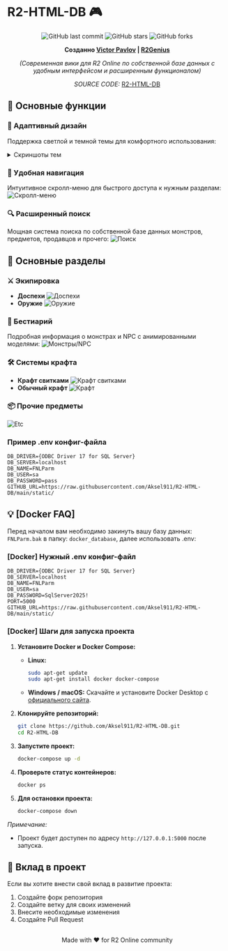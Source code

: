 
# R2-HTML-DB 🎮

<div align="center">

![GitHub last commit](https://img.shields.io/github/last-commit/Aksel911/R2-HTML-DB-WIKI)
![GitHub stars](https://img.shields.io/github/stars/Aksel911/R2-HTML-DB-WIKI)
![GitHub forks](https://img.shields.io/github/forks/Aksel911/R2-HTML-DB-WIKI)

**Созданно [Victor Pavlov](https://vk.com/akselrus) | [R2Genius](https://vk.com/r2genius)**

*(Современная вики для R2 Online по собственной базе данных с удобным интерфейсом и расширенным функционалом)*

*SOURCE CODE:* [R2-HTML-DB](https://github.com/Aksel911/R2-HTML-DB)
</div>

## 🌟 Основные функции

### 🎨 Адаптивный дизайн
Поддержка светлой и темной темы для комфортного использования:

<details>
<summary>Скриншоты тем</summary>

#### Светлая тема
![Light Mode](https://github.com/Aksel911/R2-HTML-DB/blob/main/github/pics/Main_White.png?raw=true)

#### Темная тема
![Dark Mode](https://github.com/Aksel911/R2-HTML-DB/blob/main/github/pics/Main_Black.png?raw=true)
</details>

### 📱 Удобная навигация
Интуитивное скролл-меню для быстрого доступа к нужным разделам:
![Скролл-меню](https://github.com/Aksel911/R2-HTML-DB/blob/main/github/pics/Menu_Example.png?raw=true)

### 🔍 Расширенный поиск
Мощная система поиска по собственной базе данных монстров, предметов, продавцов и прочего:
![Поиск](https://github.com/Aksel911/R2-HTML-DB/blob/main/github/pics/Monster_Table_Example.png?raw=true)

## 💎 Основные разделы

### ⚔️ Экипировка
- **Доспехи**
  ![Доспехи](https://github.com/Aksel911/R2-HTML-DB/blob/main/github/pics/Armor_Example.png?raw=true)
- **Оружие**
  ![Оружие](https://github.com/Aksel911/R2-HTML-DB/blob/main/github/pics/Weapon_Example.png?raw=true)

### 👾 Бестиарий
Подробная информация о монстрах и NPC с анимированными моделями:
![Монстры/NPC](https://github.com/Aksel911/R2-HTML-DB/blob/main/github/pics/Monster_Example.png?raw=true)

### 🛠️ Системы крафта
- **Крафт свитками**
  ![Крафт свитками](https://github.com/Aksel911/R2-HTML-DB/blob/main/github/pics/Scroll_Craft_Example.png?raw=true)
- **Обычный крафт**
  ![Крафт](https://github.com/Aksel911/R2-HTML-DB/blob/main/github/pics/Ring_Craft_Example.png?raw=true)

### 📦 Прочие предметы
![Etc](https://github.com/Aksel911/R2-HTML-DB/blob/main/github/pics/Etc_Example.png?raw=true)

### Пример .env конфиг-файла
```
DB_DRIVER={ODBC Driver 17 for SQL Server}
DB_SERVER=localhost
DB_NAME=FNLParm
DB_USER=sa
DB_PASSWORD=pass
GITHUB_URL=https://raw.githubusercontent.com/Aksel911/R2-HTML-DB/main/static/
```

## 💡 [Docker FAQ]

Перед началом вам необходимо закинуть вашу базу данных: ```FNLParm.bak``` в папку: ```docker_database```, далее использовать .env:

### [Docker] Нужный .env конфиг-файл
```
DB_DRIVER={ODBC Driver 17 for SQL Server}
DB_SERVER=localhost
DB_NAME=FNLParm
DB_USER=sa
DB_PASSWORD=SqlServer2025!
PORT=5000
GITHUB_URL=https://raw.githubusercontent.com/Aksel911/R2-HTML-DB/main/static/
```

### [Docker] Шаги для запуска проекта

1. **Установите Docker и Docker Compose:**
    - **Linux:**
      ```bash
      sudo apt-get update
      sudo apt-get install docker docker-compose
      ```
    - **Windows / macOS:**
      Скачайте и установите Docker Desktop с [официального сайта](https://www.docker.com/products/docker-desktop).

2. **Клонируйте репозиторий:**
    ```bash
    git clone https://github.com/Aksel911/R2-HTML-DB.git
    cd R2-HTML-DB
    ```

3. **Запустите проект:**
    ```bash
    docker-compose up -d
    ```

4. **Проверьте статус контейнеров:**
    ```bash
    docker ps
    ```

5. **Для остановки проекта:**
    ```bash
    docker-compose down
    ```

*Примечание:*
- Проект будет доступен по адресу `http://127.0.0.1:5000` после запуска.


##


## 🤝 Вклад в проект

Если вы хотите внести свой вклад в развитие проекта:
1. Создайте форк репозитория
2. Создайте ветку для своих изменений
3. Внесите необходимые изменения
4. Создайте Pull Request

##

<div align="center">
Made with ❤️ for R2 Online community
</div>
